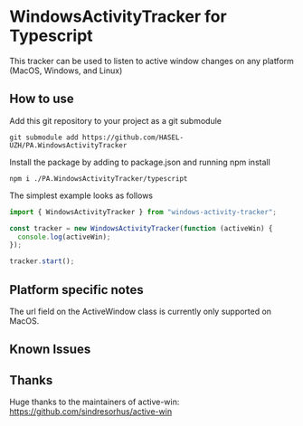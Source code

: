# WindowsActivityTracker for Typescript

This tracker can be used to listen to active window changes on any platform (MacOS, Windows, and Linux)

## How to use

Add this git repository to your project as a git submodule

```
git submodule add https://github.com/HASEL-UZH/PA.WindowsActivityTracker
```

Install the package by adding to package.json and running npm install

```
npm i ./PA.WindowsActivityTracker/typescript
```

The simplest example looks as follows

```ts
import { WindowsActivityTracker } from "windows-activity-tracker";

const tracker = new WindowsActivityTracker(function (activeWin) {
  console.log(activeWin);
});

tracker.start();
```

## Platform specific notes

The url field on the ActiveWindow class is currently only supported on MacOS.

## Known Issues

## Thanks

Huge thanks to the maintainers of active-win: https://github.com/sindresorhus/active-win
